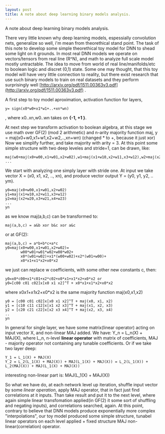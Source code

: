 ```yaml
---
layout: post
title: A note about deep learning binary models analysis.
---
```


A note about deep learning binary models analysis.

There very little known why deep learning models, espessially convolution nets, generalize so well, i'm mean from theorethical stand point. 
The task of this note to develop some simple theorethical toy model for DNN to shead some light on it grounds.
In most real DNN models we operate on vectors/tensors from real line (R^N), and math to analyze full scale model mostly untractable. 
The idea to move from world of real line/manifolds/etc to boolean logic and discret (0,1) state. Some one may thought, that this toy model will have very little connection to reality, but there exist research that use such binary models to train on real datasets and they perform 
surprisingly well [http://arxiv.org/pdf/1511.00363v3.pdf](http://arxiv.org/pdf/1511.00363v3.pdf) .

A first step to toy model aproximation, activation function for layers, 

	y= sign(x0*w0+x1*w1+..+xn*wn)

, where x0..xn,w0..wn takes on **{-1, +1 }**.

At next step we transform activation to boolean algebra, at this stage we use math over GF(2) (mod 2 arithmetic) and n-arity majority function maj, y = maj(x0+w0,x1+w1,x2+w2,..,xn+wn) (changed * to +, because it just xor)
Now we simplify further, and take majority with arity = 3. At this point some simple structure with two deep leveles and stride=1, can be drawn, like:

	maj(w0+maj(x0+w00,x1+w01,x2+w02),w1+maj(x1+w10,x2+w11,x3+w12),w2+maj(x2+w20,x3+w21,x4+w23)), ...

We start with analyzing one simply layer with stride one. At input we take vector X = (x0, x1, x2, .., xn), and produce vector output Y = (y0, y1, y2, .. ym).

	y0=maj(x0+w00,x1+w01,x2+w02)
	y1=maj(x1+w10,x2+w11,x3+w12)
	y2=maj(x2+w20,x3+w21,x4+w23)
	...
	yn

as we know maj(a,b,c) can be transformed to:

	maj(a,b,c) = a&b xor b&c xor a&c

or at GF(2):

	maj(a,b,c) = a*b+b*c+a*c
	y0=maj(x0+w00,x1+w01,x2+w02)=
           w00*w01+w01*w02+w00*w02+
           x0*(w01+w02)+x1*(w00+w02)+x2*(w01+w00)+
           x0*x1+x1*x2+x0*x2

we just can replace w coefficients, with some other new constants c, then:

	y0=x0*c00+x1*c01+x2*c02+x0*x1+x1*x2+x0*x2 or
	y0=[c00 c01 c02]x[x0 x1 x2]^T + x0*x1+x1*x2+x0*x2

where x0*x1+x1*x2+x0*x2 is the same majority function maj(x0,x1,x2)

	y0 = [c00 c01 c02]x[x0 x1 x2]^T + maj(x0, x1, x2)
	y1 = [c10 c11 c12]x[x1 x2 x3]^T + maj(x1, x2, x3)
	y2 = [c20 c21 c22]x[x2 x3 x4]^T + maj(x2, x3, x4)
	..
	yn 

In general for single layer, we have some matrix(linear operator) acting on input vector X, and non-linear MAJ added.
We have:
	Y_n = L_n(X) + MAJ(X), where L_n, n-level **linear operator** with matrix of coefficients, MAJ - majority operator not containing any tunable coefficients.
Or if we take two layer deep:

	Y_1 = L_1(X) + MAJ(X)
	Y_2 = L_2(L_1(X) + MAJ(X)) + MAJ(L_1(X) + MAJ(X)) = L_2(L_1(X)) + L_2(MAJ(X)) + MAJ(L_1(X) + MAJ(X))

interesting non-linear part is:
	MAJ(L_1(X) + MAJ(X))

So what we have do, at each network level up iteration, shuffle input vector by some *linear operation*, apply MAJ operator, that in fact just find correlations at it inputs.
Than take result and put it to the next level, where again simple linear transfomation applied(in GF(2) it some sort of shuffling and negating inputs), and correlations searched, again.
At this point, contrary to believe that DNN models produce exponentially more complex "interpolations", our toy model produced some simple structure, tunabel linear operators on each level applied + fixed structure MAJ non-linear(correlation) operator.